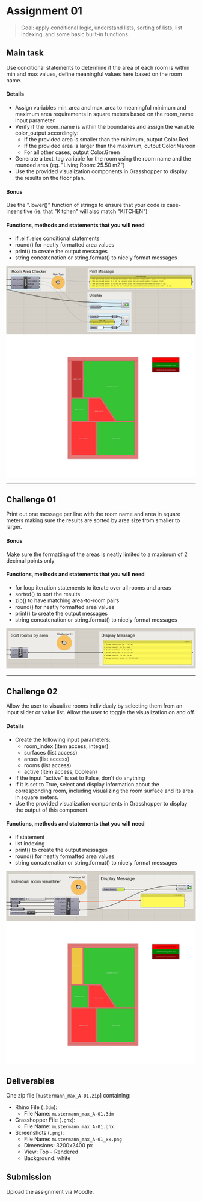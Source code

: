 # Assignment 01

> Goal: apply conditional logic, understand lists, sorting of lists, list indexing, and some basic built-in functions.

## Main task

Use conditional statements to determine if the area of each room is within
min and max values, define meaningful values here based on the room name.

#### Details

- Assign variables min_area and max_area to meaningful minimum and maximum area
  requirements in square meters based on the room_name input parameter
- Verify if the room_name is within the boundaries and assign the
  variable color_output accordingly:
    - If the provided area is smaller than the minimum, output Color.Red.
    - If the provided area is larger than the maximum, output Color.Maroon
    - For all other cases, output Color.Green
- Generate a text_tag variable for the room using the room name and the
  rounded area (eg. "Living Room: 25.50 m2")
- Use the provided visualization components in Grasshopper to display
  the results on the floor plan.


#### Bonus

Use the ".lower()" function of strings to ensure that your code
is case-insensitive (ie. that "Kitchen" will also match "KITCHEN")

#### Functions, methods and statements that you will need

- if..elif..else conditional statements
- round() for neatly formatted area values
- print() to create the output messages
- string concatenation or string.format() to nicely format messages

![main task](images/main-task.png)
![screenshot](images/screenshot-01.png)

---

## Challenge 01

Print out one message per line with the room name and area in square meters 
making sure the results are sorted by area size from smaller to larger.

#### Bonus

Make sure the formatting of the areas is neatly limited
to a maximum of 2 decimal points only

#### Functions, methods and statements that you will need

- for loop iteration statements to iterate over all rooms and areas
- sorted() to sort the results
- zip() to have matching area-to-room pairs
- round() for neatly formatted area values
- print() to create the output messages
- string concatenation or string.format() to nicely format messages


![challenge 01](images/challenge-01.png)

---

## Challenge 02

Allow the user to visualize rooms individualy by selecting
them from an input slider or value list. Allow the user to toggle
the visualization on and off.

#### Details

- Create the following input parameters:
    - room_index (item access, integer)
    - surfaces (list access)
    - areas (list access)
    - rooms (list access)
    - active (item access, boolean)
- If the input "active" is set to False, don't do anything
- If it is set to True, select and display information about the
  corresponding room, including visualizing the room surface
  and its area in square meters.
- Use the provided visualization components in Grasshopper
  to display the output of this component.

#### Functions, methods and statements that you will need

- if statement
- list indexing
- print() to create the output messages
- round() for neatly formatted area values
- string concatenation or string.format() to nicely format messages

![challenge 02](images/challenge-02.png)
![screenshot](images/screenshot-02.png)

## Deliverables

One zip file [`mustermann_max_A-01.zip`] containing:

- Rhino File (`.3dm`):
  - File Name: `mustermann_max_A-01.3dm`
- Grasshopper File (`.ghx`):
  - File Name: `mustermann_max_A-01.ghx`
- Screenshots (`.png`):
  - File Name: `mustermann_max_A-01_xx.png`
  - Dimensions: 3200x2400 px
  - View: Top - Rendered
  - Background: white

## Submission

Upload the assignment via Moodle.